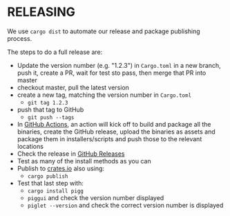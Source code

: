 # RELEASING

We use `cargo dist` to automate our release and package publishing process.

The steps to do a full release are:

- Update the version number (e.g. "1.2.3") in `Cargo.toml` in a new branch, push it, create a PR,
  wait for test sto pass, then merge that PR into master
- checkout master, pull the latest version
- create a new tag, matching the version number in `Cargo.toml`
    - `git tag 1.2.3`
- push that tag to GitHub
    - `git push --tags`
- In [GitHub Actions](https://github.com/andrewdavidmackenzie/pigg/actions), an action will kick off to
  build and package all the binaries, create the GitHub release, upload the binaries
  as assets and package them in installers/scripts and push those to the relevant
  locations
- Check the release in [GitHub Releases](https://github.com/andrewdavidmackenzie/pigg/releases)
- Test as many of the install methods as you can
- Publish to [crates.io](https://crates.io) also using:
    - `cargo publish`
- Test that last step with:
    - `cargo install pigg`
    - `piggui` and check the version number displayed
    - `piglet --version` and check the correct version number is displayed
